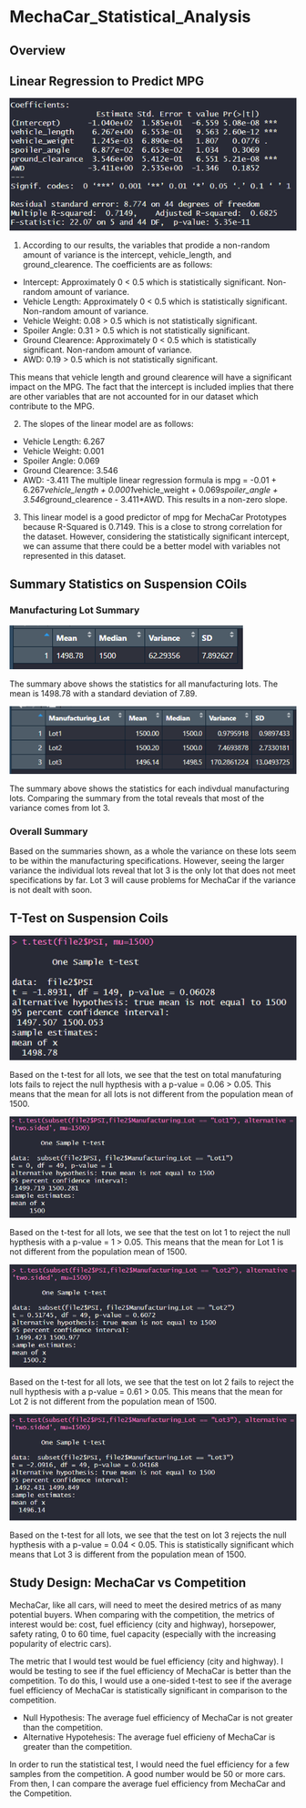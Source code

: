 # MechaCar_Statistical_Analysis

## Overview

## Linear Regression to Predict MPG
![mpgPredictionModel.png](Images/mpgPredictionModel.PNG)

1. According to our results, the variables that prodide a non-random amount of variance is the intercept, vehicle_length, and ground_clearence. 
The coefficients are as follows:
- Intercept: Approximately 0 < 0.5 which is statistically significant. Non-random amount of variance.
- Vehicle Length: Approximately 0 < 0.5 which is statistically significant. Non-random amount of variance.
- Vehicle Weight: 0.08 > 0.5 which is not statistically significant.
- Spoiler Angle: 0.31 > 0.5 which is not statistically significant.
- Ground Clearence: Approximately 0 < 0.5 which is statistically significant. Non-random amount of variance.
- AWD: 0.19 > 0.5 which is not statistically significant.

This means that vehicle length and ground clearence will have a significant impact on the MPG. The fact that the intercept is included implies that there are other variables that are not accounted for in our dataset which contribute to the MPG.

2. The slopes of the linear model are as follows:
- Vehicle Length: 6.267
- Vehicle Weight: 0.001
- Spoiler Angle: 0.069
- Ground Clearence: 3.546
- AWD: -3.411
The multiple linear regression formula is mpg = -0.01 + 6.267*vehicle_length + 0.0001*vehicle_weight + 0.069*spoiler_angle + 3.546*ground_clearence - 3.411*AWD. This results in a non-zero slope.

3. This linear model is a good predictor of mpg for MechaCar Prototypes because R-Squared is 0.7149. This is a close to strong correlation for the dataset. However, considering the statistically significant intercept, we can assume that there could be a better model with variables not represented in this dataset.

## Summary Statistics on Suspension COils
### Manufacturing Lot Summary
![total_summary.png](Images/total_summary.PNG)

The summary above shows the statistics for all manufacturing lots. The mean is 1498.78 with a standard deviation of 7.89.

![lot_summary.png](Images/lot_summary.PNG)

The summary above shows the statistics for each indivdual manufacturing lots. Comparing the summary from the total reveals that most of the variance comes from lot 3.

### Overall Summary
Based on the summaries shown, as a whole the variance on these lots seem to be within the manufacturing specifications. However, seeing the larger variance the individual lots reveal that lot 3 is the only lot that does not meet specifications by far. Lot 3 will cause problems for MechaCar if the variance is not dealt with soon.

## T-Test on Suspension Coils
![ttest_all_lots.png](Images/ttest_all_lots.PNG)

Based on the t-test for all lots, we see that the test on total manufaturing lots fails to reject the null hypthesis with a p-value = 0.06 > 0.05. This means that the mean for all lots is not different from the population mean of 1500.

![ttest_lot1.png](Images/ttest_lot1.PNG)

Based on the t-test for all lots, we see that the test on lot 1 to reject the null hypthesis with a p-value = 1 > 0.05. This means that the mean for Lot 1 is not different from the population mean of 1500.

![ttest_lot1.png](Images/ttest_lot2.PNG)

Based on the t-test for all lots, we see that the test on lot 2 fails to reject the null hypthesis with a p-value = 0.61 > 0.05. This means that the mean for Lot 2 is not different from the population mean of 1500.

![ttest_lot1.png](Images/ttest_lot3.PNG)

Based on the t-test for all lots, we see that the test on lot 3 rejects the null hypthesis with a p-value = 0.04 < 0.05. This is statistically significant which means that Lot 3 is different from the population mean of 1500.

## Study Design: MechaCar vs Competition
MechaCar, like all cars, will need to meet the desired metrics of as many potential buyers. When comparing with the competition, the metrics of interest would be: cost, fuel efficiency (city and highway), horsepower, safety rating, 0 to 60 time, fuel capacity (especially with the increasing popularity of electric cars).

The metric that I would test would be fuel efficiency (city and highway). I would be testing to see if the fuel efficiency of MechaCar is better than the competition. To do this, I would use a one-sided t-test to see if the average fuel efficiency of MechaCar is statistically significant in comparison to the competition.
- Null Hypothesis: The average fuel efficiency of MechaCar is not greater than the competition.
- Alternative Hypotehesis: The average fuel efficieny of MechaCar is greater than the competition.

In order to run the statistical test, I would need the fuel efficiency for a few samples from the competition. A good number would be 50 or more cars. From then, I can compare the average fuel efficiency from MechaCar and the Competition.
